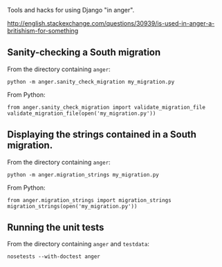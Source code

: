 Tools and hacks for using Django "in anger".

http://english.stackexchange.com/questions/30939/is-used-in-anger-a-britishism-for-something

## Sanity-checking a South migration

From the directory containing `anger`:

```
python -m anger.sanity_check_migration my_migration.py
```

From Python:

```
from anger.sanity_check_migration import validate_migration_file
validate_migration_file(open('my_migration.py'))
```

## Displaying the strings contained in a South migration.

From the directory containing `anger`:

```
python -m anger.migration_strings my_migration.py
```

From Python:

```
from anger.migration_strings import migration_strings
migration_strings(open('my_migration.py'))
```

## Running the unit tests

From the directory containing `anger` and `testdata`:

```
nosetests --with-doctest anger
```
